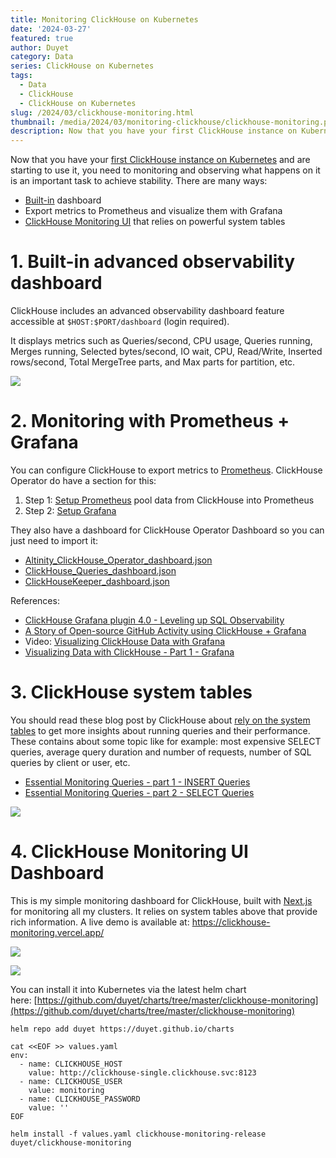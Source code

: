 ```yaml
---
title: Monitoring ClickHouse on Kubernetes
date: '2024-03-27'
featured: true
author: Duyet
category: Data
series: ClickHouse on Kubernetes
tags:
  - Data
  - ClickHouse
  - ClickHouse on Kubernetes
slug: /2024/03/clickhouse-monitoring.html
thumbnail: /media/2024/03/monitoring-clickhouse/clickhouse-monitoring.png
description: Now that you have your first ClickHouse instance on Kubernetes and are starting to use it, you need to monitoring and observing what happens on it is an important task to achieve stability.
---
```


Now that you have your [first ClickHouse instance on Kubernetes](https://blog.duyet.net/2024/03/clickhouse-on-kubernetes.html) and are starting to use it, you need to monitoring and observing what happens on it is an important task to achieve stability. There are many ways:

- [Built-in](#built-in-advanced-observability-dashboard) dashboard
- Export metrics to Prometheus and visualize them with Grafana
- [ClickHouse Monitoring UI](https://github.com/duyet/clickhouse-monitoring) that relies on powerful system tables

# 1. Built-in advanced observability dashboard

ClickHouse includes an advanced observability dashboard feature accessible at `$HOST:$PORT/dashboard` (login required).

It displays metrics such as Queries/second, CPU usage, Queries running, Merges running, Selected bytes/second, IO wait, CPU, Read/Write, Inserted rows/second, Total MergeTree parts, and Max parts for partition, etc.

![](/media/2024/03/monitoring-clickhouse/clickhouse-builtin-dashboard.png)

# 2. Monitoring with Prometheus + Grafana

You can configure ClickHouse to export metrics to [Prometheus](https://prometheus.io/). ClickHouse Operator do have a section for this:

1. Step 1: [Setup Prometheus](https://github.com/Altinity/clickhouse-operator/blob/master/docs/prometheus_setup.md) pool data from ClickHouse into Prometheus
2. Step 2: [Setup Grafana](https://github.com/Altinity/clickhouse-operator/blob/master/docs/grafana_setup.md)

They also have a dashboard for ClickHouse Operator Dashboard so you can just need to import it:

- [Altinity_ClickHouse_Operator_dashboard.json](https://github.com/Altinity/clickhouse-operator/blob/master/grafana-dashboard/Altinity_ClickHouse_Operator_dashboard.json)
- [ClickHouse_Queries_dashboard.json](https://github.com/Altinity/clickhouse-operator/blob/master/grafana-dashboard/ClickHouse_Queries_dashboard.json)
- [ClickHouseKeeper_dashboard.json](https://github.com/Altinity/clickhouse-operator/blob/master/grafana-dashboard/ClickHouseKeeper_dashboard.json)

References:

- [ClickHouse Grafana plugin 4.0 - Leveling up SQL Observability](https://clickhouse.com/blog/clickhouse-grafana-plugin-4-0)
- [A Story of Open-source GitHub Activity using ClickHouse + Grafana](https://clickhouse.com/blog/introduction-to-clickhouse-and-grafana-webinar)
- Video: [Visualizing ClickHouse Data with Grafana](https://www.youtube.com/watch?v=Ve-VPDxHgZU)
- [Visualizing Data with ClickHouse - Part 1 - Grafana](https://clickhouse.com/blog/visualizing-data-with-grafana)

# 3. ClickHouse system tables

You should read these blog post by ClickHouse about [rely on the system tables](https://clickhouse.com/blog/clickhouse-debugging-issues-with-system-tables) to get more insights about running queries and their performance. These contains about some topic like for example: most expensive SELECT queries, average query duration and number of requests, number of SQL queries by client or user, etc.

- [Essential Monitoring Queries - part 1 - INSERT Queries](https://clickhouse.com/blog/monitoring-troubleshooting-insert-queries-clickhouse)
- [Essential Monitoring Queries - part 2 - SELECT Queries](https://clickhouse.com/blog/monitoring-troubleshooting-select-queries-clickhouse)

![](/media/2024/03/monitoring-clickhouse/clickhouse-blog.png)

# 4. ClickHouse Monitoring UI Dashboard

This is my simple monitoring dashboard for ClickHouse, built with [Next.js](https://nextjs.org/) for monitoring all my clusters. It relies on system tables above that provide rich information. A live demo is available at: https://clickhouse-monitoring.vercel.app/

![](https://github.com/duyet/clickhouse-monitoring/raw/main/.github/screenshots/screenshot_1.png)

![](https://github.com/duyet/clickhouse-monitoring/raw/main/.github/screenshots/screenshot_2.png)

You can install it into Kubernetes via the latest helm chart here: [https://github.com/duyet/charts/tree/master/clickhouse-monitoring](https://github.com/duyet/charts/tree/master/clickhouse-monitoring)

```shell
helm repo add duyet https://duyet.github.io/charts

cat <<EOF >> values.yaml
env:
  - name: CLICKHOUSE_HOST
    value: http://clickhouse-single.clickhouse.svc:8123
  - name: CLICKHOUSE_USER
    value: monitoring
  - name: CLICKHOUSE_PASSWORD
    value: ''
EOF

helm install -f values.yaml clickhouse-monitoring-release duyet/clickhouse-monitoring
```
